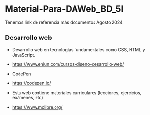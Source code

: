 # Material-Para-DAWeb_BD_5I
Tenemos link de referencia más documentos Agosto 2024

## Desarrollo web
-  Desarrollo web en tecnologías fundamentales como CSS, HTML y JavaScript.
-  https://www.eniun.com/cursos-diseno-desarrollo-web/

- CodePen
- https://codepen.io/

- Esta web contiene materiales curriculares (lecciones, ejercicios, exámenes, etc)
- https://www.mclibre.org/
